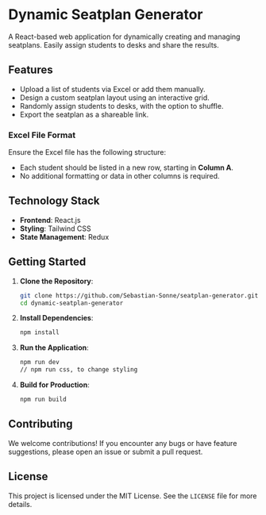 # Dynamic Seatplan Generator

A React-based web application for dynamically creating and managing seatplans. Easily assign students to desks and share the results.

## Features

- Upload a list of students via Excel or add them manually.  
- Design a custom seatplan layout using an interactive grid.  
- Randomly assign students to desks, with the option to shuffle.  
- Export the seatplan as a shareable link.  

### Excel File Format
Ensure the Excel file has the following structure:  
- Each student should be listed in a new row, starting in **Column A**.  
- No additional formatting or data in other columns is required.  

## Technology Stack

- **Frontend**: React.js  
- **Styling**: Tailwind CSS  
- **State Management**: Redux  

## Getting Started

1. **Clone the Repository**:
   ```bash
   git clone https://github.com/Sebastian-Sonne/seatplan-generator.git
   cd dynamic-seatplan-generator
   ```

2. **Install Dependencies**:
   ```bash
   npm install
   ```

3. **Run the Application**:
   ```bash
   npm run dev
   // npm run css, to change styling
   ```

4. **Build for Production**:
   ```bash
   npm run build
   ```

## Contributing

We welcome contributions! If you encounter any bugs or have feature suggestions, please open an issue or submit a pull request.  

## License

This project is licensed under the MIT License. See the `LICENSE` file for more details.